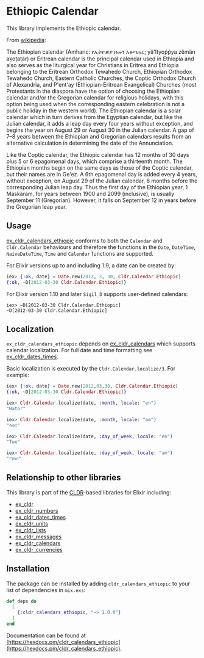 # Ethiopic Calendar

This library implements the Ethiopic calendar.

From [wikipedia](https://en.wikipedia.org/wiki/Ethiopian_calendar):

The Ethiopian calendar (Amharic: የኢትዮጵያ ዘመን አቆጣጠር; yä'Ityoṗṗya zëmän aḳoṭaṭär) or Eritrean calendar is the principal calendar used in Ethiopia and also serves as the liturgical year for Christians in Eritrea and Ethiopia belonging to the Eritrean Orthodox Tewahedo Church, Ethiopian Orthodox Tewahedo Church, Eastern Catholic Churches, the Coptic Orthodox Church of Alexandria, and P'ent'ay (Ethiopian-Eritrean Evangelical) Churches (most Protestants in the diaspora have the option of choosing the Ethiopian calendar and/or the Gregorian calendar for religious holidays, with this option being used when the corresponding eastern celebration is not a public holiday in the western world). The Ethiopian calendar is a solar calendar which in turn derives from the Egyptian calendar, but like the Julian calendar, it adds a leap day every four years without exception, and begins the year on August 29 or August 30 in the Julian calendar. A gap of 7–8 years between the Ethiopian and Gregorian calendars results from an alternative calculation in determining the date of the Annunciation.

Like the Coptic calendar, the Ethiopic calendar has 12 months of 30 days plus 5 or 6 epagomenal days, which comprise a thirteenth month. The Ethiopian months begin on the same days as those of the Coptic calendar, but their names are in Ge'ez. A 6th epagomenal day is added every 4 years, without exception, on August 29 of the Julian calendar, 6 months before the corresponding Julian leap day. Thus the first day of the Ethiopian year, 1 Mäskäräm, for years between 1900 and 2099 (inclusive), is usually September 11 (Gregorian). However, it falls on September 12 in years before the Gregorian leap year.

## Usage

[ex_cldr_calendars_ethiopic](https://hex.pm/packages/ex_cldr_calendars_ethiopic) conforms to both the `Calendar` and `Cldr.Calendar` behaviours and therefore the functions in the `Date`, `DateTime`, `NaiveDateTime`, `Time` and `Calendar` functions are supported.

For Elixir versions up to and including 1.9, a date can be created by:
```elixir
iex> {:ok, date} = Date.new(2012, 3, 30, Cldr.Calendar.Ethiopic]
{:ok, ~D[2012-03-30 Cldr.Calendar.Ethiopic]}
```
For Elixir version 1.10 and later `Sigil_D` supports user-defined calendars:
```
iex> ~D[2012-03-30 Cldr.Calendar.Ethiopic]
~D[2012-03-30 Cldr.Calendar.Ethiopic]
```

## Localization

`ex_cldr_calendars_ethiopic` depends on [ex_cldr_calendars](https://hex.pm/packages/ex_cldr_calendars) which supports calendar localization. For full date and time formatting see [ex_cldr_dates_times](https://hex.pm/packages/ex_cldr_dates_times).

Basic localization is executed by the `Cldr.Calendar.localize/3`. For example:

```elixir
iex> {:ok, date} = Date.new(2012,03,30, Cldr.Calendar.Ethiopic)
{:ok, ~D[2012-03-30 Cldr.Calendar.Ethiopic]}

iex> Cldr.Calendar.localize(date, :month, locale: "en")
"Hator"

iex> Cldr.Calendar.localize(date, :month, locale: "am")
"ኅዳር"

iex> Cldr.Calendar.localize(date, :day_of_week, locale: "en")
"Tue"

iex> Cldr.Calendar.localize(date, :day_of_week, locale: "am")
"ማክሰ"
```

## Relationship to other libraries

This library is part of the [CLDR](https://cldr.unicode.org)-based libraries for Elixir including:

* [ex_cldr](https://hex.pm/packages/ex_cldr)
* [ex_cldr_numbers](https://hex.pm/packages/ex_cldr_numbers)
* [ex_cldr_dates_times](https://hex.pm/packages/ex_cldr_dates_times)
* [ex_cldr_units](https://hex.pm/packages/ex_cldr_units)
* [ex_cldr_lists](https://hex.pm/packages/ex_cldr_lists)
* [ex_cldr_messages](https://hex.pm/packages/ex_cldr_messages)
* [ex_cldr_calendars](https://hex.pm/packages/ex_cldr_calendars)
* [ex_cldr_currencies](https://hex.pm/packages/ex_cldr_currencies)

## Installation

The package can be installed by adding `cldr_calendars_ethiopic` to your list of dependencies in `mix.exs`:

```elixir
def deps do
  [
    {:cldr_calendars_ethiopic, "~> 1.0.0"}
  ]
end
```
Documentation can be found at [https://hexdocs.pm/cldr_calendars_ethiopic](https://hexdocs.pm/cldr_calendars_ethiopic).

